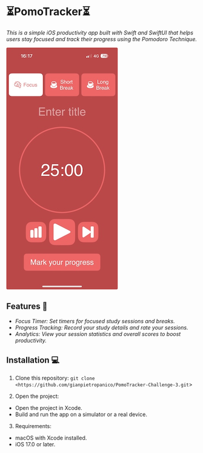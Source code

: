 # ⏳PomoTracker⏳
*This is a simple iOS productivity app built with Swift and SwiftUI that helps users stay focused and track their progress using the Pomodoro Technique.* 



![App Screenshot](home.jpeg)

## Features 🚀

- *Focus Timer: Set timers for focused study sessions and breaks.*
- *Progress Tracking: Record your study details and rate your sessions.*
- *Analytics: View your session statistics and overall scores to boost productivity.*

## Installation 💻

1. Clone this repository: `git clone <https://github.com/gianpietropanico/PomoTracker-Challenge-3.git`>

2. Open the project:
- Open the project in Xcode.
- Build and run the app on a simulator or a real device.

3. Requirements:
- macOS with Xcode installed.
- iOS 17.0 or later.


